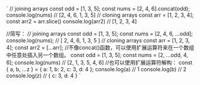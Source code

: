 `
// joining arrays
const odd = [1, 3, 5];
const nums = [2, 4, 6].concat(odd);
console.log(nums) // [2, 4, 6, 1, 3, 5]
// cloning arrays
const arr = [1, 2, 3, 4];
const arr2 = arr.slice()
console.log(arr2) // [1, 2, 3, 4]


//简写：
// joining arrays
const odd = [1, 3, 5];
const nums = [2, 4, 6, ...odd];
console.log(nums); // [ 2, 4, 6, 1, 3, 5 ]
// cloning arrays
const arr = [1, 2, 3, 4];
const arr2 = [...arr];
//不像concat()函数，可以使用扩展运算符来在一个数组中任意处插入另一个数组。
const odd = [1, 3, 5];
const nums = [2, ...odd, 4, 6];
console.log(nums) // [2, 1, 3, 5, 4, 6]
//也可以使用扩展运算符解构：
const { a, b, ...z } = { a: 1, b: 2, c: 3, d: 4 };
console.log(a) // 1
console.log(b) // 2
console.log(z) // { c: 3, d: 4 }
`
